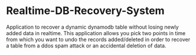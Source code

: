 # Realtime-DB-Recovery-System
Application to recover a dynamic dynamodb table without losing newly added data in realtime. This application allows you pick two points in time from which you want to undo the records added/deleted in order to recover a table from a ddos spam attack or an accidental deletion of data. 
